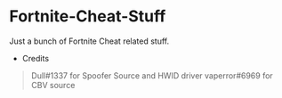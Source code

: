 # Fortnite-Cheat-Stuff
Just a bunch of Fortnite Cheat related stuff.

- Credits
> Dull#1337 for Spoofer Source and HWID driver
> vaperror#6969 for CBV source

